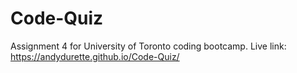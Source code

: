 # Code-Quiz

Assignment 4 for University of Toronto coding bootcamp.
Live link:  https://andydurette.github.io/Code-Quiz/

